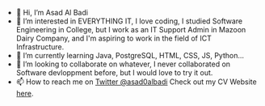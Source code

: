 - 👋 Hi, I’m Asad Al Badi
- 👀 I’m interested in EVERYTHING IT, I love coding, I studied Software Engineering in College, but I work as an IT Support Admin in Mazoon Dairy Company, and I'm aspiring to work in the field of ICT Infrastructure.
- 🌱 I’m currently learning Java, PostgreSQL, HTML, CSS, JS, Python...
- 💞️ I’m looking to collaborate on whatever, I never collaborated on Software devloppment before, but I would love to try it out.
- 📫 How to reach me on <a href="https://twitter.com/asad0albadi" target="_blank">Twitter @asad0albadi</a>
Check out my CV Website <a href="https://deava0.github.io/CV_Website/summary.html" target="_blank">here</a>.
   
<!---
Deava0/Deava0 is a ✨ special ✨ repository because its `README.md` (this file) appears on your GitHub profile.
You can click the Preview link to take a look at your changes.
--->
